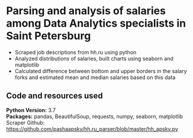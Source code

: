 # Parsing and analysis of salaries among Data Analytics specialists in Saint Petersburg

* Scraped job descriptions from hh.ru using python
* Analyzed distributions of salaries, built charts using seaborn and matplotlib
* Calculated difference between bottom and upper borders in the salary forks and estimated mean and median salaries based on this data

## Code and resources used

**Python Version:** 3.7  
**Packages:** pandas, BeautifulSoup, requests, numpy, seaborn, matplotlib
Scraper Github: https://github.com/pashaapsky/hh.ru_parser/blob/master/hh_apsky.py
